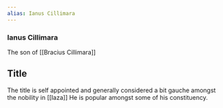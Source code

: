 ```yaml
---
alias: Ianus Cillimara
---
```

### Ianus Cillimara

The  son of [[Bracius Cillimara]]

## Title
The title is self appointed and generally considered a bit gauche amongst the nobility in [[Iaza]] He is popular amongst some of his constituency. 